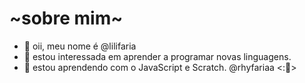 # ~sobre mim~

- 👋 oii, meu nome é @lilifaria
- 👀 estou interessada em aprender a programar novas linguagens.
- 🌱 estou aprendendo com o JavaScript e Scratch.
@rhyfariaa <:&#128123;>

